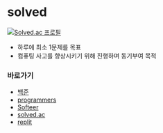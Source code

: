# solved

[![Solved.ac
프로필](http://mazassumnida.wtf/api/generate_badge?boj=ycj123z)](https://solved.ac/ycj123z)

- 하루에 최소 1문제를 목표
- 컴퓨팅 사고를 향상시키기 위해 진행하며 동기부여 목적

### 바로가기
- [백준](https://www.acmicpc.net/)
- [programmers](https://school.programmers.co.kr/learn/challenges?order=recent)
- [Softeer](https://softeer.ai/practice)
- [solved.ac](https://solved.ac/)
- [replit](https://replit.com/)
